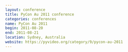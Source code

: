 ```yaml
---
layout: conference
title: PyCon Au 2011 conference
categories: conferences
name: PyCon Au 2011
begin: 2011-08-20
end: 2011-08-21
location: Sydney, Australia
website: https://pyvideo.org/category/9/pycon-au-2011
---
```

